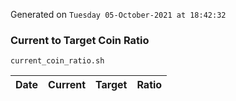 Generated on `Tuesday 05-October-2021 at 18:42:32`

### Current to Target Coin Ratio
`current_coin_ratio.sh`

Date|Current|Target|Ratio
---|---|---|---
